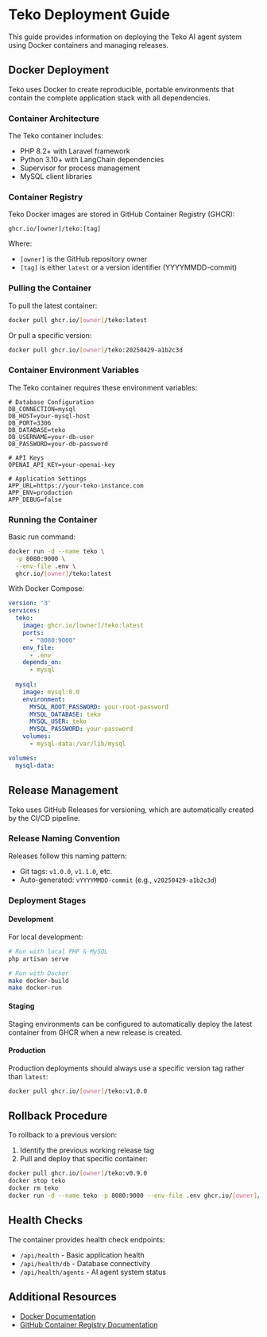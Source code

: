 # Teko Deployment Guide

This guide provides information on deploying the Teko AI agent system using Docker containers and managing releases.

## Docker Deployment

Teko uses Docker to create reproducible, portable environments that contain the complete application stack with all dependencies.

### Container Architecture

The Teko container includes:

- PHP 8.2+ with Laravel framework
- Python 3.10+ with LangChain dependencies
- Supervisor for process management
- MySQL client libraries

### Container Registry

Teko Docker images are stored in GitHub Container Registry (GHCR):

```
ghcr.io/[owner]/teko:[tag]
```

Where:
- `[owner]` is the GitHub repository owner
- `[tag]` is either `latest` or a version identifier (YYYYMMDD-commit)

### Pulling the Container

To pull the latest container:

```bash
docker pull ghcr.io/[owner]/teko:latest
```

Or pull a specific version:

```bash
docker pull ghcr.io/[owner]/teko:20250429-a1b2c3d
```

### Container Environment Variables

The Teko container requires these environment variables:

```
# Database Configuration
DB_CONNECTION=mysql
DB_HOST=your-mysql-host
DB_PORT=3306
DB_DATABASE=teko
DB_USERNAME=your-db-user
DB_PASSWORD=your-db-password

# API Keys
OPENAI_API_KEY=your-openai-key

# Application Settings
APP_URL=https://your-teko-instance.com
APP_ENV=production
APP_DEBUG=false
```

### Running the Container

Basic run command:

```bash
docker run -d --name teko \
  -p 8080:9000 \
  --env-file .env \
  ghcr.io/[owner]/teko:latest
```

With Docker Compose:

```yaml
version: '3'
services:
  teko:
    image: ghcr.io/[owner]/teko:latest
    ports:
      - "8080:9000"
    env_file:
      - .env
    depends_on:
      - mysql
  
  mysql:
    image: mysql:8.0
    environment:
      MYSQL_ROOT_PASSWORD: your-root-password
      MYSQL_DATABASE: teko
      MYSQL_USER: teko
      MYSQL_PASSWORD: your-password
    volumes:
      - mysql-data:/var/lib/mysql

volumes:
  mysql-data:
```

## Release Management

Teko uses GitHub Releases for versioning, which are automatically created by the CI/CD pipeline.

### Release Naming Convention

Releases follow this naming pattern:
- Git tags: `v1.0.0`, `v1.1.0`, etc.
- Auto-generated: `vYYYYMMDD-commit` (e.g., `v20250429-a1b2c3d`)

### Deployment Stages

#### Development

For local development:

```bash
# Run with local PHP & MySQL
php artisan serve

# Run with Docker
make docker-build
make docker-run
```

#### Staging

Staging environments can be configured to automatically deploy the latest container from GHCR when a new release is created.

#### Production

Production deployments should always use a specific version tag rather than `latest`:

```bash
docker pull ghcr.io/[owner]/teko:v1.0.0
```

## Rollback Procedure

To rollback to a previous version:

1. Identify the previous working release tag
2. Pull and deploy that specific container:

```bash
docker pull ghcr.io/[owner]/teko:v0.9.0
docker stop teko
docker rm teko
docker run -d --name teko -p 8080:9000 --env-file .env ghcr.io/[owner]/teko:v0.9.0
```

## Health Checks

The container provides health check endpoints:

- `/api/health` - Basic application health
- `/api/health/db` - Database connectivity
- `/api/health/agents` - AI agent system status

## Additional Resources

- [Docker Documentation](https://docs.docker.com/)
- [GitHub Container Registry Documentation](https://docs.github.com/en/packages/working-with-a-github-packages-registry/working-with-the-container-registry)
